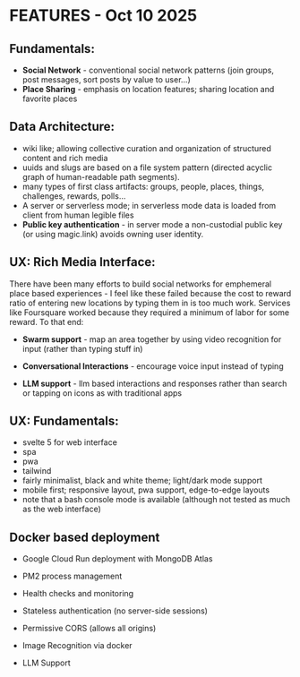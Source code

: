 # FEATURES - Oct 10 2025

## Fundamentals:

- **Social Network** - conventional social network patterns (join groups, post messages, sort posts by value to user...)
- **Place Sharing** - emphasis on location features; sharing location and favorite places

## Data Architecture:

- wiki like; allowing collective curation and organization of structured content and rich media
- uuids and slugs are based on a file system pattern (directed acyclic graph of human-readable path segments).
- many types of first class artifacts: groups, people, places, things, challenges, rewards, polls...
- A server or serverless mode; in serverless mode data is loaded from client from human legible files
- **Public key authentication** - in server mode a non-custodial public key (or using magic.link) avoids owning user identity.

## UX: Rich Media Interface:

There have been many efforts to build social networks for emphemeral place based experiences - I feel like these failed because the cost to reward ratio of entering new locations by typing them in is too much work. Services like Foursquare worked because they required a minimum of labor for some reward. To that end:

- **Swarm support** - map an area together by using video recognition for input (rather than typing stuff in)

- **Conversational Interactions** - encourage voice input instead of typing

- **LLM support** - llm based interactions and responses rather than search or tapping on icons as with traditional apps

## UX: Fundamentals:

- svelte 5 for web interface
- spa
- pwa
- tailwind
- fairly minimalist, black and white theme; light/dark mode support
- mobile first; responsive layout, pwa support, edge-to-edge layouts
- note that a bash console mode is available (although not tested as much as the web interface)

## Docker based deployment

- Google Cloud Run deployment with MongoDB Atlas
- PM2 process management
- Health checks and monitoring
- Stateless authentication (no server-side sessions)
- Permissive CORS (allows all origins)

- Image Recognition via docker
- LLM Support


